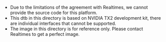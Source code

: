 - Due to the limitations of the agreement with Realtimes, we cannot provide the source code for this platform. 
- This dtb in this directory is based on NVIDIA TX2 development kit, there are individual interfaces that cannot be supported.
- The image in this directory is for reference only. Please contact Realtimes to get a perfect image.

